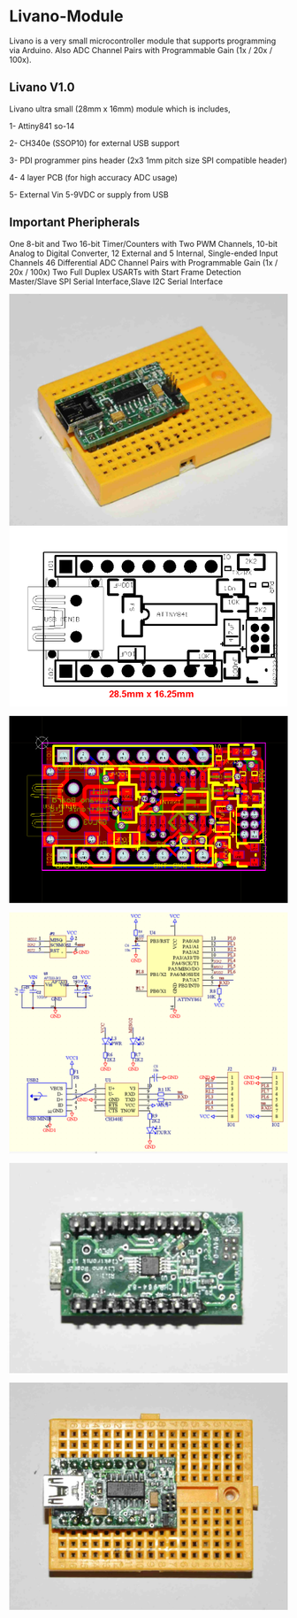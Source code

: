 # Livano-Module

Livano is a very small microcontroller module that supports programming via Arduino.
Also ADC Channel Pairs with Programmable Gain (1x / 20x / 100x).

Livano V1.0
---------------

Livano ultra small (28mm x 16mm) module which is includes,

1- Attiny841 so-14

2- CH340e (SSOP10) for external USB support

3- PDI programmer pins header (2x3 1mm pitch size SPI compatible header)

4- 4 layer PCB (for high accuracy ADC usage)

5- External Vin 5-9VDC or supply from USB

Important Pheripherals
-------------------------
One 8-bit and Two 16-bit Timer/Counters with Two PWM Channels, 10-bit Analog to Digital Converter, 12 External and 5 Internal, Single-ended Input Channels
46 Differential ADC Channel Pairs with Programmable Gain (1x / 20x / 100x)
Two Full Duplex USARTs with Start Frame Detection
Master/Slave SPI Serial Interface,Slave I2C Serial Interface

![GitHub Logo](/_dsc5287.jpg) ![GitHub Logo](/livano_r1.bmp)

![GitHub Logo](/livano_pcb_r1.bmp)

![GitHub Logo](/livano_sch_r1.bmp)

![GitHub Logo](/_dsc5289.jpg)

![GitHub Logo](/_dsc5290.jpg)
